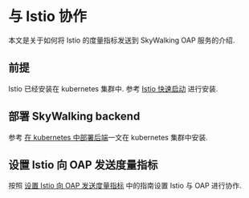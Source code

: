 # 与 Istio 协作

本文是关于如何将 Istio 的度量指标发送到 SkyWalking OAP 服务的介绍.

## 前提

Istio 已经安装在 kubernetes 集群中. 参考 [Istio 快速启动](https://istio.io/docs/setup/kubernetes/quick-start/)
进行安装.

## 部署 SkyWalking backend

参考 [在 kubernetes 中部署后端](../backend/backend-k8s.md)一文在 kubernetes 集群中安装.

## 设置 Istio 向 OAP 发送度量指标

按照 [设置 Istio 向 OAP 发送度量指标](https://github.com/apache/skywalking-kubernetes#setup-istio-to-send-metrics-to-oap)
中的指南设置 Istio 与 OAP 进行协作.
